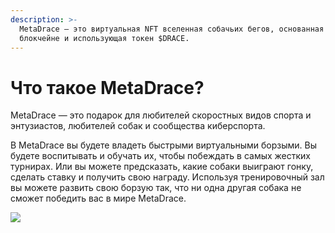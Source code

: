 ```yaml
---
description: >-
  MetaDrace — это виртуальная NFT вселенная собачьих бегов, основанная на
  блокчейне и использующая токен $DRACE.
---
```


# Что такое MetaDrace?

MetaDrace — это подарок для любителей скоростных видов спорта и энтузиастов, любителей собак и сообщества киберспорта.

В MetaDrace вы будете владеть быстрыми виртуальными борзыми. Вы будете воспитывать и обучать их, чтобы побеждать в самых жестких турнирах. Или вы можете предсказать, какие собаки выиграют гонку, сделать ставку и получить свою награду. Используя тренировочный зал вы можете развить свою борзую так, что ни одна другая собака не сможет победить вас в мире MetaDrace.

![](https://4238017843-files.gitbook.io/\~/files/v0/b/gitbook-x-prod.appspot.com/o/spaces%2FPbwgTbvZ3tsC1k70SPM7%2Fuploads%2FY7V5Nj1q7daaksvashV9%2Fbannertop.png?alt=media\&token=8e827ebe-3691-4a78-91f7-e04c78a48dbe)

​
